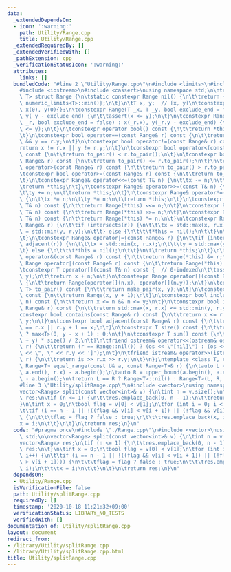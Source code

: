 ```yaml
---
data:
  _extendedDependsOn:
  - icon: ':warning:'
    path: Utility/Range.cpp
    title: Utility/Range.cpp
  _extendedRequiredBy: []
  _extendedVerifiedWith: []
  _pathExtension: cpp
  _verificationStatusIcon: ':warning:'
  attributes:
    links: []
  bundledCode: "#line 2 \"Utility/Range.cpp\"\n#include <limits>\n#include <algorithm>\n\
    #include <iostream>\n#include <cassert>\nusing namespace std;\n\ntemplate <class\
    \ T> struct Range {\n\tstatic constexpr Range nil() {\n\t\treturn {numeric_limits<T>::min(),\
    \ numeric_limits<T>::min()};\n\t}\n\tT x, y;  // [x, y]\n\tconstexpr Range() :\
    \ x(0), y(0){};\n\tconstexpr Range(T _x, T _y, bool exclude_end = false) : x(_x),\
    \ y(_y - exclude_end) {\n\t\tassert(x <= y);\n\t}\n\tconstexpr Range(const Range&\
    \ _r, bool exclude_end = false) : x(_r.x), y(_r.y - exclude_end) {\n\t\tassert(x\
    \ <= y);\n\t}\n\tconstexpr operator bool() const {\n\t\treturn *this != nil();\n\
    \t}\n\tconstexpr bool operator==(const Range& r) const {\n\t\treturn x == r.x\
    \ && y == r.y;\n\t}\n\tconstexpr bool operator!=(const Range& r) const {\n\t\t\
    return x != r.x || y != r.y;\n\t}\n\tconstexpr bool operator<(const Range& r)\
    \ const {\n\t\treturn to_pair() < r.to_pair();\n\t}\n\tconstexpr bool operator<=(const\
    \ Range& r) const {\n\t\treturn to_pair() <= r.to_pair();\n\t}\n\tconstexpr bool\
    \ operator>(const Range& r) const {\n\t\treturn to_pair() > r.to_pair();\n\t}\n\
    \tconstexpr bool operator>=(const Range& r) const {\n\t\treturn to_pair() >= r.to_pair();\n\
    \t}\n\tconstexpr Range& operator<<=(const T& n) {\n\t\tx -= n;\n\t\ty -= n;\n\t\
    \treturn *this;\n\t}\n\tconstexpr Range& operator>>=(const T& n) {\n\t\tx += n;\n\
    \t\ty += n;\n\t\treturn *this;\n\t}\n\tconstexpr Range& operator*=(const T& n)\
    \ {\n\t\tx *= n;\n\t\ty *= n;\n\t\treturn *this;\n\t}\n\tconstexpr Range operator<<(const\
    \ T& n) const {\n\t\treturn Range(*this) <<= n;\n\t}\n\tconstexpr Range operator>>(const\
    \ T& n) const {\n\t\treturn Range(*this) >>= n;\n\t}\n\tconstexpr Range operator*(const\
    \ T& n) const {\n\t\treturn Range(*this) *= n;\n\t}\n\tconstexpr Range& operator&=(const\
    \ Range& r) {\n\t\tif (intersects(r)) {\n\t\t\tx = std::max(x, r.x);\n\t\t\ty\
    \ = std::min(y, r.y);\n\t\t} else {\n\t\t\t*this = nil();\n\t\t}\n\t\treturn *this;\n\
    \t}\n\tconstexpr Range& operator|=(const Range& r) {\n\t\tif (intersects(r) ||\
    \ adjacent(r)) {\n\t\t\tx = std::min(x, r.x);\n\t\t\ty = std::max(y, r.y);\n\t\
    \t} else {\n\t\t\t*this = nil();\n\t\t}\n\t\treturn *this;\n\t}\n\tconstexpr Range\
    \ operator&(const Range& r) const {\n\t\treturn Range(*this) &= r;\n\t}\n\tconstexpr\
    \ Range operator|(const Range& r) const {\n\t\treturn Range(*this) |= r;\n\t}\n\
    \tconstexpr T operator[](const T& n) const {  // 0-indexed\n\t\tassert(x + n <=\
    \ y);\n\t\treturn x + n;\n\t}\n\tconstexpr Range operator[](const Range& n) const\
    \ {\n\t\treturn Range(operator[](n.x), operator[](n.y));\n\t}\n\tconstexpr pair<T,\
    \ T> to_pair() const {\n\t\treturn make_pair(x, y);\n\t}\n\tconstexpr Range open()\
    \ const {\n\t\treturn Range(x, y + 1);\n\t}\n\tconstexpr bool include(const T&\
    \ n) const {\n\t\treturn x <= n && n <= y;\n\t}\n\tconstexpr bool intersects(const\
    \ Range& r) const {\n\t\treturn std::max(x, r.x) <= std::min(y, r.y);\n\t}\n\t\
    constexpr bool contains(const Range& r) const {\n\t\treturn x <= r.x && r.y <=\
    \ y;\n\t}\n\tconstexpr bool adjacent(const Range& r) const {\n\t\treturn y + 1\
    \ == r.x || r.y + 1 == x;\n\t}\n\tconstexpr T size() const {\n\t\treturn *this\
    \ ? max<T>(0, y - x + 1) : 0;\n\t}\n\tconstexpr T sum() const {\n\t\treturn (x\
    \ + y) * size() / 2;\n\t}\n\tfriend ostream& operator<<(ostream& os, const Range&\
    \ r) {\n\t\treturn (r == Range::nil()) ? (os << \"[nil]\") : (os << '[' << r.x\
    \ << \", \" << r.y << ']');\n\t}\n\tfriend istream& operator>>(istream& is, Range&\
    \ r) {\n\t\treturn is >> r.x >> r.y;\n\t}\n};\ntemplate <class T, class U> constexpr\
    \ Range<T> equal_range(const U& a, const Range<T>& r) {\n\tauto L = lower_bound(a.begin(),\
    \ a.end(), r.x) - a.begin();\n\tauto R = upper_bound(a.begin(), a.end(), r.y)\
    \ - a.begin();\n\treturn L == R ? Range<T>::nil() : Range<T>(L, R, true);\n}\n\
    #line 3 \"Utility/splitRange.cpp\"\n#include <vector>\nusing namespace std;\n\n\
    vector<Range> split(const vector<int>& v) {\n\tint n = v.size();\n\tvector<Range>\
    \ res;\n\tif (n <= 1) {\n\t\tres.emplace_back(0, n - 1);\n\t\treturn res;\n\t\
    }\n\tint x = 0;\n\tbool flag = v[0] < v[1];\n\tfor (int i = 0; i < n; i++) {\n\
    \t\tif (i == n - 1 || !((flag && v[i] < v[i + 1]) || (!flag && v[i] > v[i + 1])))\
    \ {\n\t\t\tflag = flag ? false : true;\n\t\t\tres.emplace_back(x, i);\n\t\t\t\
    x = i;\n\t\t}\n\t}\n\treturn res;\n}\n"
  code: "#pragma once\n#include \"./Range.cpp\"\n#include <vector>\nusing namespace\
    \ std;\n\nvector<Range> split(const vector<int>& v) {\n\tint n = v.size();\n\t\
    vector<Range> res;\n\tif (n <= 1) {\n\t\tres.emplace_back(0, n - 1);\n\t\treturn\
    \ res;\n\t}\n\tint x = 0;\n\tbool flag = v[0] < v[1];\n\tfor (int i = 0; i < n;\
    \ i++) {\n\t\tif (i == n - 1 || !((flag && v[i] < v[i + 1]) || (!flag && v[i]\
    \ > v[i + 1]))) {\n\t\t\tflag = flag ? false : true;\n\t\t\tres.emplace_back(x,\
    \ i);\n\t\t\tx = i;\n\t\t}\n\t}\n\treturn res;\n}\n"
  dependsOn:
  - Utility/Range.cpp
  isVerificationFile: false
  path: Utility/splitRange.cpp
  requiredBy: []
  timestamp: '2020-10-18 11:21:32+09:00'
  verificationStatus: LIBRARY_NO_TESTS
  verifiedWith: []
documentation_of: Utility/splitRange.cpp
layout: document
redirect_from:
- /library/Utility/splitRange.cpp
- /library/Utility/splitRange.cpp.html
title: Utility/splitRange.cpp
---
```

